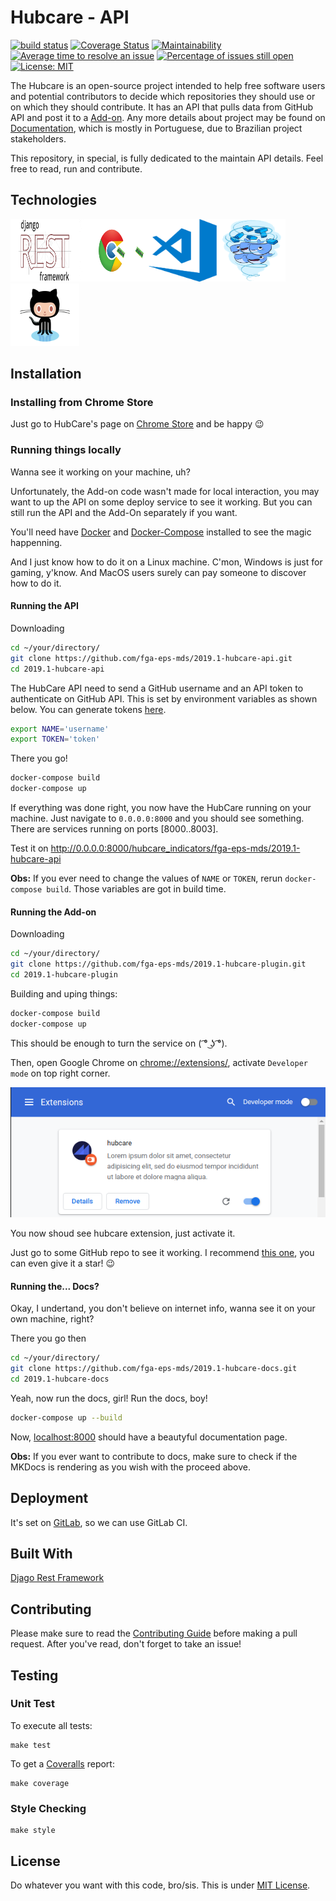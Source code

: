 # Hubcare - API

[![build status](https://gitlab.com/cjjcastro/2019-1-hubcare-api/badges/master/pipeline.svg)](https://gitlab.com/cjjcastro/2019-1-hubcare-api/pipelines)
[![Coverage Status](https://coveralls.io/repos/github/fga-eps-mds/2019.1-hubcare-api/badge.svg?branch=29-setup_ci_pipeline)](https://coveralls.io/github/fga-eps-mds/2019.1-hubcare-api?branch=29-setup_ci_pipeline)
[![Maintainability](https://api.codeclimate.com/v1/badges/956d64084dec1bc50ad3/maintainability)](https://codeclimate.com/github/fga-eps-mds/2019.1-hubcare-api/maintainability)
[![Average time to resolve an issue](http://isitmaintained.com/badge/resolution/fga-eps-mds/2019.1-hubcare-api.svg)](http://isitmaintained.com/project/fga-eps-mds/2019.1-hubcare-api "Average time to resolve an issue")
[![Percentage of issues still open](http://isitmaintained.com/badge/open/fga-eps-mds/2019.1-hubcare-api.svg)](http://isitmaintained.com/project/fga-eps-mds/2019.1-hubcare-api "Percentage of issues still open")
[![License: MIT](https://img.shields.io/badge/License-MIT-yellow.svg)](https://opensource.org/licenses/MIT)

The Hubcare is an open-source project intended to help free software users and potential contributors to decide which repositories they should use or on which they should contribute. It has an API that pulls data from GitHub API and post it to a [Add-on](https://github.com/fga-eps-mds/2019.1-hubcare-plugin). Any more details about project may be found on [Documentation](https://cjjcastro.gitlab.io/2019-1-hubcare-docs/), which is mostly in Portuguese, due to Brazilian project stakeholders.

This repository, in special, is fully dedicated to the maintain API details. Feel free to read, run and contribute.

## Technologies

<img src="docs/images/django-rest-framework.png" alt="DjangoRest" height="100" width="110"/><img src="docs/images/chrome.gif" alt="Chrome" height="100" width="110"/><img src="docs/images/vscode.png" alt="Vscode" height="100" width="110"/><img src="docs/images/docker.gif" alt="Docker" height="100" width="110"/><img src="docs/images/github.gif" alt="Github" height="100" width="110"/>

## Installation

### Installing from Chrome Store

Just go to HubCare's page on [Chrome Store](https://chrome.google.com/webstore/detail/hubcare/oilkenamijbelpchecmfpllponcmlcbm) and be happy :wink:

### Running things locally

Wanna see it working on your machine, uh?

Unfortunately, the Add-on code wasn't made for local interaction, you may want to up the API on some deploy service to see it working. But you can still run the API and the Add-On separately if you want.

You'll need have [Docker](https://docs.docker.com/install/) and [Docker-Compose](https://docs.docker.com/compose/install/) installed to see the magic happenning.

And I just know how to do it on a Linux machine. C'mon, Windows is just for gaming, y'know. And MacOS users surely can pay someone to discover how to do it.

#### Running the API

Downloading

```bash
cd ~/your/directory/
git clone https://github.com/fga-eps-mds/2019.1-hubcare-api.git
cd 2019.1-hubcare-api
```

The HubCare API need to send a GitHub username and an API token to authenticate on GitHub API. This is set by environment variables as shown below. You can generate tokens [here](https://github.com/settings/tokens).

```bash
export NAME='username'
export TOKEN='token'
```

There you go!

```bash
docker-compose build
docker-compose up
```

If everything was done right, you now have the HubCare running on your machine. Just navigate to `0.0.0.0:8000` and you should see something. There are services running on ports [8000..8003].

Test it on http://0.0.0.0:8000/hubcare_indicators/fga-eps-mds/2019.1-hubcare-api

**Obs:** If you ever need to change the values of `NAME` or `TOKEN`, rerun `docker-compose build`. Those variables are got in build time.

#### Running the Add-on

Downloading

```bash
cd ~/your/directory/
git clone https://github.com/fga-eps-mds/2019.1-hubcare-plugin.git
cd 2019.1-hubcare-plugin
```

Building and uping things:

```bash
docker-compose build
docker-compose up
```

This should be enough to turn the service on ( ͡° ͜ʖ ͡°).

Then, open Google Chrome on [chrome://extensions/](chrome://extensions/), activate `Developer mode` on top right corner.

![Developer Mode](docs/images/chromeext.png)

You now shoud see hubcare extension, just activate it.

Just go to some GitHub repo to see it working. I recommend [this one](https://github.com/fga-eps-mds/2019.1-hubcare-api), you can even give it a star! :wink:

#### Running the... Docs?

Okay, I undertand, you don't believe on internet info, wanna see it on your own machine, right?

There you go then

```bash
cd ~/your/directory/
git clone https://github.com/fga-eps-mds/2019.1-hubcare-docs.git
cd 2019.1-hubcare-docs
```

Yeah, now run the docs, girl! Run the docs, boy!

```bash
docker-compose up --build
```

Now, [localhost:8000](localhost:8000) should have a beautyful documentation page.

**Obs:** If you ever want to contribute to docs, make sure to check if the MKDocs is rendering as you wish with the proceed above.

## Deployment

It's set on [GitLab](https://gitlab.com/cjjcastro/2019-1-hubcare-api), so we can use GitLab CI.

## Built With 

[Djago Rest Framework](https://www.django-rest-framework.org/)

## Contributing

Please make sure to read the [Contributing Guide](https://github.com/fga-eps-mds/2019.1-hubcare-api/blob/master/.github/CONTRIBUTING.md) before making a pull request. After you've read, don't forget to take an issue!

## Testing

### Unit Test

To execute all tests:

```shell
make test
```

To get a [Coveralls](https://docs.coveralls.io/) report:

```shell
make coverage
```

### Style Checking

```shell
make style
```

## License

Do whatever you want with this code, bro/sis. This is under [MIT License](./LICENSE).